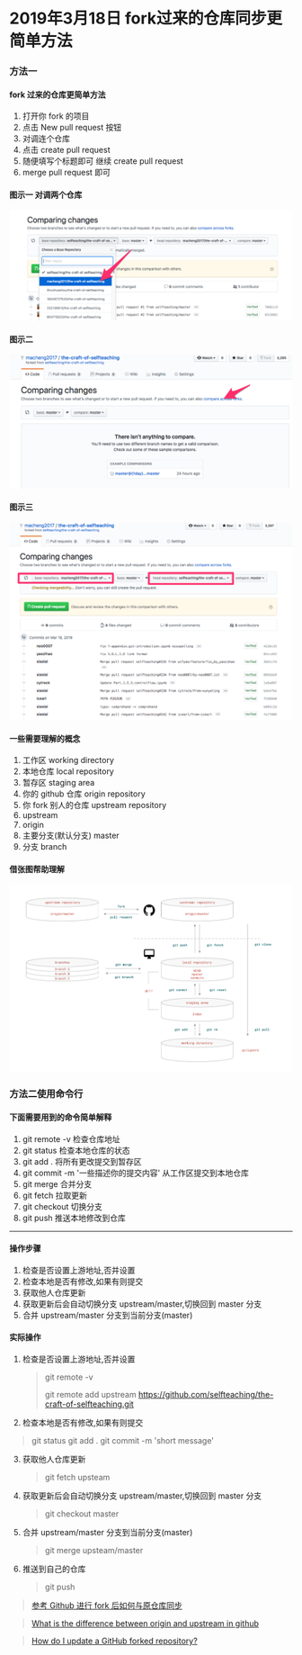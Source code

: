 # 2019年3月18日 fork过来的仓库同步更简单方法
### 方法一

#### fork 过来的仓库更简单方法

1. 打开你 fork 的项目
2. 点击 New pull request 按钮
3. 对调连个仓库
4. 点击 create pull request
5. 随便填写个标题即可 继续 create pull request
6. merge pull request 即可

#### 图示一 对调两个仓库

![image](../.vuepress/public/book/async_git_fork/B196D37F-13FF-4FFA-B97C-7B9543FE713E.png)

#### 图示二

![image](../.vuepress/public/book/async_git_fork/134F8396-A02E-4CA0-A195-859164FAB1BC.png)

#### 图示三

![image](../.vuepress/public/book/async_git_fork/107DB007-C290-4CE1-897E-185793DEB96C.png)

#### 一些需要理解的概念

1. 工作区 working directory
2. 本地仓库 local repository
3. 暂存区 staging area
4. 你的 github 仓库 origin repository
5. 你 fork 别人的仓库 upstream repository
6. upstream
7. origin
8. 主要分支(默认分支) master
9. 分支 branch

#### 借张图帮助理解

![image](../.vuepress/public/book/async_git_fork/4955A011-DF39-4448-95E8-B68E948270A4.png)

### 方法二使用命令行

#### 下面需要用到的命令简单解释

1. git remote -v 检查仓库地址
2. git status 检查本地仓库的状态
3. git add . 将所有更改提交到暂存区
4. git commit -m '一些描述你的提交内容' 从工作区提交到本地仓库
5. git merge 合并分支
6. git fetch 拉取更新
7. git checkout 切换分支
8. git push 推送本地修改到仓库

---

#### 操作步骤

1. 检查是否设置上游地址,否并设置
2. 检查本地是否有修改,如果有则提交
3. 获取他人仓库更新
4. 获取更新后会自动切换分支 upstream/master,切换回到 master 分支
5. 合并 upstream/master 分支到当前分支(master)

#### 实际操作

1. 检查是否设置上游地址,否并设置
   > git remote -v
   >
   > git remote add upstream https://github.com/selfteaching/the-craft-of-selfteaching.git
2. 检查本地是否有修改,如果有则提交

> git status
> git add .
> git commit -m 'short message'

3. 获取他人仓库更新
   > git fetch upsteam
4. 获取更新后会自动切换分支 upstream/master,切换回到 master 分支
   > git checkout master
5. 合并 upstream/master 分支到当前分支(master)
   > git merge upsteam/master
6. 推送到自己的仓库
   > git push

> [参考 Github 进行 fork 后如何与原仓库同步](https://github.com/selfteaching/the-craft-of-selfteaching/blob/master/my-notes/how-to-merge.md)

> [What is the difference between origin and upstream in github](https://outofmymemory.wordpress.com/2013/09/18/what-is-the-difference-between-origin-and-upstream-in-github/)

> [How do I update a GitHub forked repository?](https://stackoverflow.com/questions/7244321/how-do-i-update-a-github-forked-repository)
